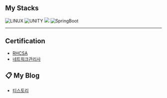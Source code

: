 ## My Stacks

![LINUX](https://img.shields.io/badge/Linux-FCC624?style=for-the-badge&logo=linux&logoColor=black)
![UNITY](https://img.shields.io/badge/Unity-FFFFFF?style=for-the-badge&logo=unity&logoColor=black)
<img src="https://img.shields.io/badge/c%23-%23239120.svg?style=for-the-badge&logo=c-sharp&logoColor=white"/>
![SpringBoot](https://img.shields.io/badge/SpringBoot-6DB33F?style=for-the-badge&logo=SpringBoot&logoColor=white)

---

## <link type="image/png" sizes="16x16" rel="icon" href=".../icons8-인증-color-16.png"> Certification

- [RHCSA](https://github.com/LeverUp-Dev/LeverUp-Dev/blob/main/Red_Hat_Certified_System_Administrator__RHCSA__Badge20241101-28-dvctms.pdf)
- [네트워크관리사](https://github.com/LeverUp-Dev/LeverUp-Dev/blob/main/(%EC%82%AC)%ED%95%9C%EA%B5%AD%EC%A0%95%EB%B3%B4%ED%86%B5%EC%8B%A0%EC%9E%90%EA%B2%A9%ED%98%91%ED%9A%8C.pdf)

## 📋 My Blog

- [티스토리](https://unemployedanddev.tistory.com/)
